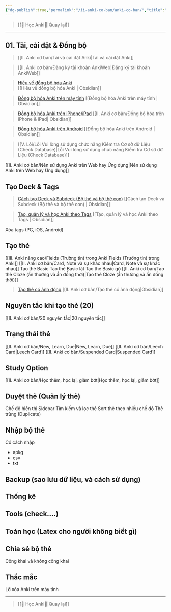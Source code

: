```yaml
---
{"dg-publish":true,"permalink":"/ii-anki-co-ban/anki-co-ban/","title":"Anki cơ bản","noteIcon":2}
---
```


> [[🌟 Học Anki🌟\|Quay lại]]

___
## 01. Tải, cài đặt & Đồng bộ
> [[II. Anki cơ bản/Tải và cài đặt Anki\|Tải và cài đặt Anki]] 

> [[II. Anki cơ bản/Đăng ký tài khoản AnkiWeb\|Đăng ký tài khoản AnkiWeb]] 

> [Hiểu về đồng bộ hóa Anki](https://www.facebook.com/groups/ankikhoa2/posts/656841203164849/)  
> [[Hiểu về đồng bộ hóa Anki \| Obsidian]]

> [Đồng bộ hóa Anki trên máy tính](https://www.facebook.com/100006970567626/videos/1312090109715612/) 
> [[Đồng bộ hóa Anki trên máy tính \| Obsidian]]

> [Đồng bộ hóa Anki trên iPhone/iPad](https://www.facebook.com/100006970567626/videos/837128328047101/) 
> [[II. Anki cơ bản/Đồng bộ hóa trên iPhone & iPad\| Obsidian]]

>[Đồng bộ hóa Anki trên Android](https://www.facebook.com/reel/1403408213556396)
> [[Đồng bộ hóa Anki trên Android \| Obsidian]]

> [[V. Lỗi/Lỗi Vui lòng sử dụng chức năng Kiểm tra Cơ sở dữ Liệu (Check Database)\|Lỗi Vui lòng sử dụng chức năng Kiểm tra Cơ sở dữ Liệu (Check Database)]]


[[II. Anki cơ bản/Nên sử dụng Anki trên Web hay Ứng dụng\|Nên sử dụng Anki trên Web hay Ứng dụng]]

## Tạo Deck & Tags

> [Cách tạo Deck và Subdeck (Bộ thẻ và bộ thẻ con)](https://www.facebook.com/100006970567626/videos/948967736190048/) 
> [[Cách tạo Deck và Subdeck (Bộ thẻ và bộ thẻ con) \| Obsidian]]


> [Tạo, quản lý và học Anki theo Tags](https://www.facebook.com/100006970567626/videos/1735576880208862/) 
> [[Tạo, quản lý và học Anki theo Tags \| Obsidian]]


Xóa tags (PC, iOS, Android)

## Tạo thẻ

[[III. Anki nâng cao/Fields (Trường tin) trong Anki\|Fields (Trường tin) trong Anki]]
[[II. Anki cơ bản/Card, Note và sự khác nhau\|Card, Note và sự khác nhau]]
Tạo thẻ Basic
Tạo thẻ Basic lật
Tạo thẻ Basic gõ
	[[II. Anki cơ bản/Tạo thẻ Cloze (ẩn thường và ẩn đồng thời)\|Tạo thẻ Cloze (ẩn thường và ẩn đồng thời)]]

> [Tạo thẻ có ảnh động](https://www.facebook.com/groups/ankikhoa2/posts/657978433051126/)
> [[II. Anki cơ bản/Tạo thẻ có ảnh động\|Obsidian]]

## Nguyên tắc khi tạo thẻ (20)
[[II. Anki cơ bản/20 nguyên tắc\|20 nguyên tắc]]

## Trạng thái thẻ

[[II. Anki cơ bản/New, Learn, Due\|New, Learn, Due]]
[[II. Anki cơ bản/Leech Card\|Leech Card]]
[[II. Anki cơ bản/Suspended Card\|Suspended Card]]


## Study Option
[[II. Anki cơ bản/Học thêm, học lại, giảm bớt\|Học thêm, học lại, giảm bớt]]


## Duyệt thẻ (Quản lý thẻ)

Chế độ hiển thị
Sidebar
Tìm kiếm và lọc thẻ
Sort thẻ theo nhiều chế độ
Thẻ trùng (Duplicate)


## Nhập bộ thẻ
Có cách nhập
- apkg
- csv
- txt

## Backup (sao lưu dữ liệu, và cách sử dụng)

## Thống kê

## Tools (check....)

## Toán học (Latex cho người không biết gì)

## Chia sẻ bộ thẻ
Công khai và không công khai

## Thắc mắc
Lỡ xóa Anki trên máy tính

___
> [[🌟 Học Anki🌟\|Quay lại]]